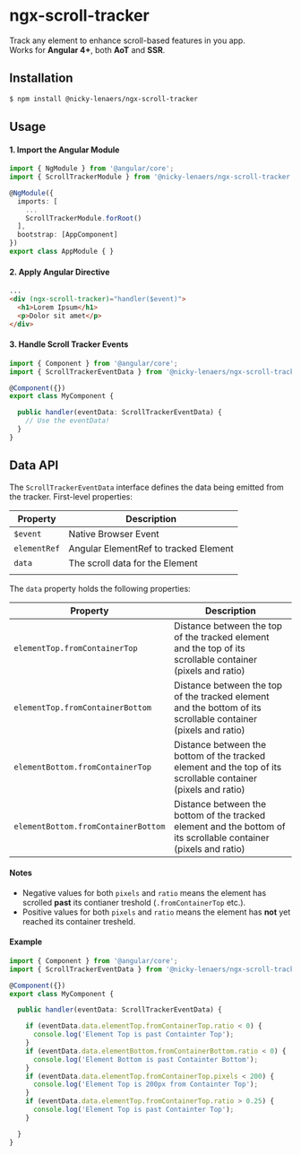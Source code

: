 # ngx-scroll-tracker

Track any element to enhance scroll-based features in you app.<br>
Works for **Angular 4+**, both **AoT** and **SSR**.

## Installation
```sh
$ npm install @nicky-lenaers/ngx-scroll-tracker
```

## Usage
#### 1. Import the Angular Module
```ts
import { NgModule } from '@angular/core';
import { ScrollTrackerModule } from '@nicky-lenaers/ngx-scroll-tracker';

@NgModule({
  imports: [
    ...
    ScrollTrackerModule.forRoot()
  ],
  bootstrap: [AppComponent]
})
export class AppModule { }
```

#### 2. Apply Angular Directive
```html
...
<div (ngx-scroll-tracker)="handler($event)">
  <h1>Lorem Ipsum</h1>
  <p>Dolor sit amet</p>
</div>
```

#### 3. Handle Scroll Tracker Events
```ts
import { Component } from '@angular/core';
import { ScrollTrackerEventData } from '@nicky-lenaers/ngx-scroll-tracker';

@Component({})
export class MyComponent {

  public handler(eventData: ScrollTrackerEventData) {
    // Use the eventData!
  }
}
```

## Data API
The `ScrollTrackerEventData` interface defines the data being emitted from the tracker. First-level properties:

| Property     | Description                           |
|--------------|---------------------------------------|
| `$event`     | Native Browser Event                  |
| `elementRef` | Angular ElementRef to tracked Element |
| `data`       | The scroll data for the Element       |
|              |                                       |

The `data` property holds the following properties:

| Property                            | Description                                                                                                      |
|-------------------------------------|------------------------------------------------------------------------------------------------------------------|
| `elementTop.fromContainerTop`       | Distance between the top of the tracked element and the top of its scrollable container (pixels and ratio)       |
| `elementTop.fromContainerBottom`    | Distance between the top of the tracked element and the bottom of its scrollable container (pixels and ratio)    |
| `elementBottom.fromContainerTop`    | Distance between the bottom of the tracked element and the top of its scrollable container (pixels and ratio)    |
| `elementBottom.fromContainerBottom` | Distance between the bottom of the tracked element and the bottom of its scrollable container (pixels and ratio) |

#### Notes
* Negative values for both `pixels` and `ratio` means the element has scrolled **past** its contianer treshold (`.fromContainerTop` etc.).
* Positive values for both `pixels` and `ratio` means the element has **not** yet reached its container tresheld.

#### Example
```ts
import { Component } from '@angular/core';
import { ScrollTrackerEventData } from '@nicky-lenaers/ngx-scroll-tracker';

@Component({})
export class MyComponent {

  public handler(eventData: ScrollTrackerEventData) {

    if (eventData.data.elementTop.fromContainerTop.ratio < 0) {
      console.log('Element Top is past Containter Top');
    }
    if (eventData.data.elementBottom.fromContainerBottom.ratio < 0) {
      console.log('Element Bottom is past Containter Bottom');
    }
    if (eventData.data.elementTop.fromContainerTop.pixels < 200) {
      console.log('Element Top is 200px from Containter Top');
    }
    if (eventData.data.elementTop.fromContainerTop.ratio > 0.25) {
      console.log('Element Top is past Containter Top');
    }

  }
}
```

